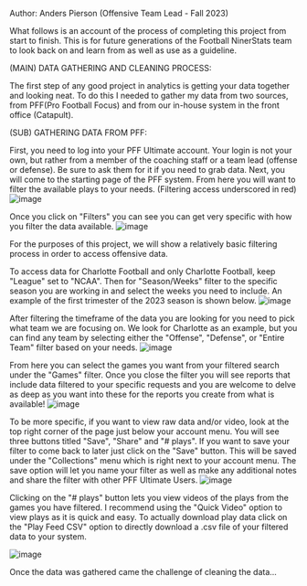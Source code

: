 Author: Anders Pierson (Offensive Team Lead - Fall 2023)

What follows is an account of the process of completing this project from start to finish. 
This is for future generations of the Football NinerStats team to look back on and learn from as well as use as a guideline.

(MAIN) DATA GATHERING AND CLEANING PROCESS:

The first step of any good project in analytics is getting your data together and looking neat.
To do this I needed to gather my data from two sources, from PFF(Pro Football Focus) and from our in-house system in the front office (Catapult).

  (SUB) GATHERING DATA FROM PFF:
  
  First, you need to log into your PFF Ultimate account. Your login is not your own, but rather from a member of the coaching staff or a team lead (offense or defense). Be sure to ask them for it if you need to       grab data.
  Next, you will come to the starting page of the PFF system. From here you will want to filter the available plays to your needs. (Filtering access underscored in red)
  ![image](https://github.com/AndersPierson/CharlotteFootballNinerStatsAnalytics/assets/77944969/3bf49ef7-0bb7-4794-885d-c32d5457ba47)

  Once you click on "Filters" you can see you can get very specific with how you filter the data available.
  ![image](https://github.com/AndersPierson/CharlotteFootballNinerStatsAnalytics/assets/77944969/aa62e41b-830c-4361-9cd3-33bd4ac9a2fc)

  For the purposes of this project, we will show a relatively basic filtering process in order to access offensive data.

  To access data for Charlotte Football and only Charlotte Football, keep "League" set to "NCAA". Then for "Season/Weeks" filter to the specific season you are working in and select the weeks you need to include.     An example of the first trimester of the 2023 season is shown below.
  ![image](https://github.com/AndersPierson/CharlotteFootballNinerStatsAnalytics/assets/77944969/52cc80c8-30c6-424b-9fdc-488c29b959ab)

  After filtering the timeframe of the data you are looking for you need to pick what team we are focusing on. We look for Charlotte as an example, but you can find any team by selecting either the "Offense",   "Defense", or "Entire Team" filter based on your needs.
![image](https://github.com/AndersPierson/CharlotteFootballNinerStatsAnalytics/assets/77944969/502a522b-c990-43f0-b992-eb373b0aa410)

From here you can select the games you want from your filtered search under the "Games" filter. Once you close the filter you will see reports that include data filtered to your specific requests and you are welcome to delve as deep as you want into these for the reports you create from what is available!
![image](https://github.com/AndersPierson/CharlotteFootballNinerStatsAnalytics/assets/77944969/85246483-6137-4c70-8c2c-edc6da4ec37c)

To be more specific, if you want to view raw data and/or video, look at the top right corner of the page just below your account menu. You will see three buttons titled "Save", "Share" and "# plays".
If you want to save your filter to come back to later just click on the "Save" button. This will be saved under the "Collections" menu which is right next to your account menu. The save option will let you name your filter as well as make any additional notes and share the filter with other PFF Ultimate Users.
![image](https://github.com/AndersPierson/CharlotteFootballNinerStatsAnalytics/assets/77944969/12be3784-12ea-45fb-8c18-757c1e1c5c8f)

Clicking on the "# plays" button lets you view videos of the plays from the games you have filtered. I recommend using the "Quick Video" option to view plays as it is quick and easy. To actually download play data click on the "Play Feed CSV" option to directly download a .csv file of your filtered data to your system.

![image](https://github.com/AndersPierson/CharlotteFootballNinerStatsAnalytics/assets/77944969/eaa06af9-547d-4b9c-bdef-81e916ebf1cd)



Once the data was gathered came the challenge of cleaning the data...
